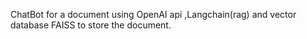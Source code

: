 ChatBot for a document using OpenAI api ,Langchain(rag) and vector database FAISS to store the document.
